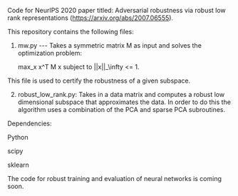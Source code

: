 Code for NeurIPS 2020 paper titled: Adversarial robustness via robust low rank representations (https://arxiv.org/abs/2007.06555). 

This repository contains the following files:

1. mw.py --- Takes a symmetric matrix M as input and solves the optimization problem:

	 max_x x^T M x subject to ||x||_\infty <= 1. 
	 
This file is used to certify the robustness of a given subspace.


2. robust_low_rank.py: Takes in a data matrix and computes a robust low dimensional subspace that approximates the data. In order to do this the algorithm uses a combination of the PCA and sparse PCA subroutines.


Dependencies:

Python

scipy

sklearn


The code for robust training and evaluation of neural networks is coming soon.



